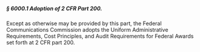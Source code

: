 ##### § 6000.1 Adoption of 2 CFR Part 200. #####

Except as otherwise may be provided by this part, the Federal Communications Commission adopts the Uniform Administrative Requirements, Cost Principles, and Audit Requirements for Federal Awards set forth at 2 CFR part 200.